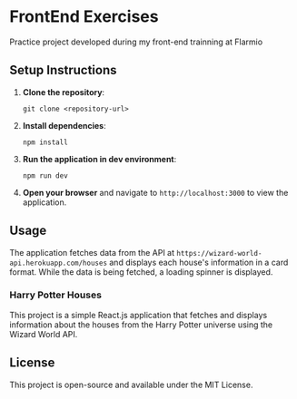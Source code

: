 # FrontEnd Exercises

Practice project developed during my front-end trainning at Flarmio

## Setup Instructions

1. **Clone the repository**:
   ```
   git clone <repository-url>
   ```

2. **Install dependencies**:
   ```
   npm install
   ```

3. **Run the application in dev environment**:
   ```
   npm run dev
   ```

4. **Open your browser** and navigate to `http://localhost:3000` to view the application.

## Usage

The application fetches data from the API at `https://wizard-world-api.herokuapp.com/houses` and displays each house's information in a card format. While the data is being fetched, a loading spinner is displayed.

### Harry Potter Houses

This project is a simple React.js application that fetches and displays information about the houses from the Harry Potter universe using the Wizard World API.

## License

This project is open-source and available under the MIT License.